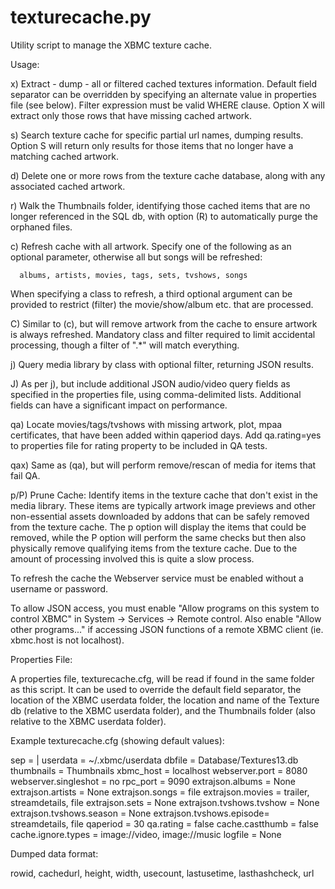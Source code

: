 texturecache.py
===============

Utility script to manage the XBMC texture cache.

Usage:

 x) Extract - dump - all or filtered cached textures information. Default
 field separator can be overridden by specifying an alternate value in
 properties file (see below). Filter expression must be valid WHERE clause.
 Option X will extract only those rows that have missing cached artwork.

 s) Search texture cache for specific partial url names, dumping results.
 Option S will return only results for those items that no longer have a
 matching cached artwork.

 d) Delete one or more rows from the texture cache database, along with
 any associated cached artwork.

 r) Walk the Thumbnails folder, identifying those cached items that are no
 longer referenced in the SQL db, with option (R) to automatically purge
 the orphaned files.

 c) Refresh cache with all artwork. Specify one of the following as an
 optional parameter, otherwise all but songs will be refreshed:

      albums, artists, movies, tags, sets, tvshows, songs

 When specifying a class to refresh, a third optional argument can be provided
 to restrict (filter) the movie/show/album etc. that are processed.

 C) Similar to (c), but will remove artwork from the cache to ensure
 artwork is always refreshed. Mandatory class and filter required to limit
 accidental processing, though a filter of ".*" will match everything.

 j) Query media library by class with optional filter, returning JSON results.

 J) As per j), but include additional JSON audio/video query fields as specified
 in the properties file, using comma-delimited lists. Additional fields can have
 a significant impact on performance.

 qa) Locate movies/tags/tvshows with missing artwork, plot, mpaa certificates, that
 have been added within qaperiod days. Add qa.rating=yes to properties file for
 rating property to be included in QA tests.

 qax) Same as (qa), but will perform remove/rescan of media for items that fail QA.

 p/P) Prune Cache: Identify items in the texture cache that don't exist in the media
 library. These items are typically artwork image previews and other non-essential
 assets downloaded by addons that can be safely removed from the texture cache.
 The p option will display the items that could be removed, while the P option will
 perform the same checks but then also physically remove qualifying items from the
 texture cache. Due to the amount of processing involved this is quite a slow process.

 To refresh the cache the Webserver service must be enabled without a
 username or password.

 To allow JSON access, you must enable "Allow programs on this system to control XBMC"
 in System -> Services -> Remote control. Also enable "Allow other programs..." if
 accessing JSON functions of a remote XBMC client (ie. xbmc.host is not localhost).

Properties File:

 A properties file, texturecache.cfg, will be read if found in the same
 folder as this script. It can be used to override the default field
 separator, the location of the XBMC userdata folder, the location and name
 of the Texture db (relative to the XBMC userdata folder), and the Thumbnails
 folder (also relative to the XBMC userdata folder).

 Example texturecache.cfg (showing default values):

   sep = |
   userdata = ~/.xbmc/userdata
   dbfile = Database/Textures13.db
   thumbnails = Thumbnails
   xbmc_host = localhost
   webserver.port = 8080
   webserver.singleshot = no
   rpc_port = 9090
   extrajson.albums  = None
   extrajson.artists = None
   extrajson.songs   = file
   extrajson.movies  = trailer, streamdetails, file
   extrajson.sets    = None
   extrajson.tvshows.tvshow = None
   extrajson.tvshows.season = None
   extrajson.tvshows.episode= streamdetails, file
   qaperiod = 30
   qa.rating = false
   cache.castthumb = false
   cache.ignore.types = image://video, image://music
   logfile = None

Dumped data format:

 rowid, cachedurl, height, width, usecount, lastusetime, lasthashcheck, url
